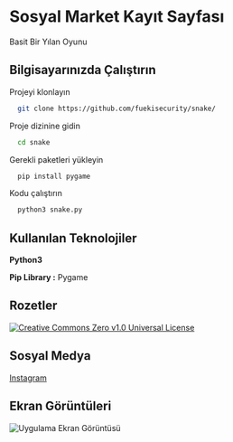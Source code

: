 
# Sosyal Market Kayıt Sayfası

Basit Bir Yılan Oyunu



## Bilgisayarınızda Çalıştırın

Projeyi klonlayın

```bash
  git clone https://github.com/fuekisecurity/snake/
```

Proje dizinine gidin

```bash
  cd snake
```

Gerekli paketleri yükleyin

```bash
  pip install pygame
```


Kodu çalıştırın

```bash
  python3 snake.py
```

  
## Kullanılan Teknolojiler

**Python3**

**Pip Library :** Pygame 

  
## Rozetler

[![Creative Commons Zero v1.0 Universal License](https://img.shields.io/badge/License-MIT-green.svg)](https://github.com/fuekisecurity/snake/blob/main/LICENSE)
## Sosyal Medya

  [Instagram](https://www.instagram.com/fuekisecurity)
## Ekran Görüntüleri

![Uygulama Ekran Görüntüsü](https://raw.githubusercontent.com/fuekisecurity/snake/main/snake.PNG)

  
